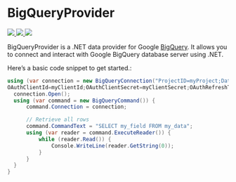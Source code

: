 # BigQueryProvider

<a href="http://dataaccess.cloudapp.net:9999/viewType.html?buildTypeId=BigQueryProvider_DebugTest&guest=1">
<img src="http://img.shields.io/teamcity/http/dataaccess.cloudapp.net:9999/s/BigQueryProvider_DebugTest.svg?style=flat&label=DebugTest"/>
</a>
<a href="http://dataaccess.cloudapp.net:9999/viewType.html?buildTypeId=BigQueryProvider_Releas&guest=1">
<img src="http://img.shields.io/teamcity/http/dataaccess.cloudapp.net:9999/s/BigQueryProvider_Release.svg?style=flat&label=Release"/>
</a>
<a href="https://www.nuget.org/packages/DevExpress.DataAccess.BigQuery">
<img src="https://img.shields.io/nuget/v/DevExpress.DataAccess.BigQuery.svg?style=flat"/>
</a>

BigQueryProvider is a .NET data provider for Google <a href="https://cloud.google.com/bigquery/">BigQuery</a>. It allows you to connect and interact with Google BigQuery database server using .NET. 

Here’s a basic code snippet to get started.:
  
  ```C#
using (var connection = new BigQueryConnection("ProjectID=myProject;DataSetId=myDataSet;
OAuthClientId=myClientId;OAuthClientSecret=myClientSecret;OAuthRefreshToken=myRefreshToken")){
    connection.Open();
    using (var command = new BigQueryCommand()) {
        command.Connection = connection;

        // Retrieve all rows
        command.CommandText = "SELECT my_field FROM my_data";
        using (var reader = command.ExecuteReader()) {
            while (reader.Read()) {
                Console.WriteLine(reader.GetString(0));
            }
        }
    }
}
  
  ```
